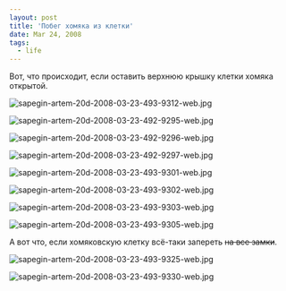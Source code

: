 ```yaml
---
layout: post
title: 'Побег хомяка из клетки'
date: Mar 24, 2008
tags:
  - life
---
```


Вот, что происходит, если оставить верхнюю крышку клетки хомяка открытой.

![sapegin-artem-20d-2008-03-23-493-9312-web.jpg](upload://sapegin-artem-20d-2008-03-23-493-9312-web.jpg)

<!--more-->

![sapegin-artem-20d-2008-03-23-492-9295-web.jpg](upload://sapegin-artem-20d-2008-03-23-492-9295-web.jpg)

![sapegin-artem-20d-2008-03-23-492-9296-web.jpg](upload://sapegin-artem-20d-2008-03-23-492-9296-web.jpg)

![sapegin-artem-20d-2008-03-23-492-9297-web.jpg](upload://sapegin-artem-20d-2008-03-23-492-9297-web.jpg)

![sapegin-artem-20d-2008-03-23-493-9301-web.jpg](upload://sapegin-artem-20d-2008-03-23-493-9301-web.jpg)

![sapegin-artem-20d-2008-03-23-493-9302-web.jpg](upload://sapegin-artem-20d-2008-03-23-493-9302-web.jpg)

![sapegin-artem-20d-2008-03-23-493-9303-web.jpg](upload://sapegin-artem-20d-2008-03-23-493-9303-web.jpg)

![sapegin-artem-20d-2008-03-23-493-9305-web.jpg](upload://sapegin-artem-20d-2008-03-23-493-9305-web.jpg)

А вот что, если хомяковскую клетку всё-таки запереть ~~на все замки~~.

![sapegin-artem-20d-2008-03-23-493-9325-web.jpg](upload://sapegin-artem-20d-2008-03-23-493-9325-web.jpg)

![sapegin-artem-20d-2008-03-23-493-9330-web.jpg](upload://sapegin-artem-20d-2008-03-23-493-9330-web.jpg)
